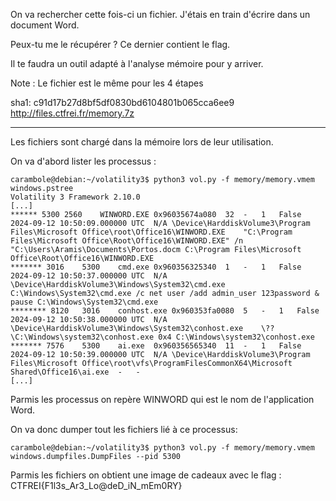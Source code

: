 On va rechercher cette fois-ci un fichier. J'étais en train d'écrire dans un document Word.

Peux-tu me le récupérer ? Ce dernier contient le flag.

Il te faudra un outil adapté à l'analyse mémoire pour y arriver.

Note : Le fichier est le même pour les 4 étapes

sha1: c91d17b27d8bf5df0830bd6104801b065cca6ee9
http://files.ctfrei.fr/memory.7z 

----------------------------------------------------------

Les fichiers sont chargé dans la mémoire lors de leur utilisation.

On va d'abord lister les processus :
```
carambole@debian:~/volatility3$ python3 vol.py -f memory/memory.vmem windows.pstree
Volatility 3 Framework 2.10.0
[...]
****** 5300	2560	WINWORD.EXE	0x96035674a080	32	-	1	False	2024-09-12 10:50:09.000000 UTC	N/A	\Device\HarddiskVolume3\Program Files\Microsoft Office\root\Office16\WINWORD.EXE	"C:\Program Files\Microsoft Office\Root\Office16\WINWORD.EXE" /n "C:\Users\Aramis\Documents\Portos.docm	C:\Program Files\Microsoft Office\Root\Office16\WINWORD.EXE
******* 3016	5300	cmd.exe	0x960356325340	1	-	1	False	2024-09-12 10:50:37.000000 UTC	N/A	\Device\HarddiskVolume3\Windows\System32\cmd.exe	C:\Windows\System32\cmd.exe /c net user /add admin_user 123password & pause	C:\Windows\System32\cmd.exe
******** 8120	3016	conhost.exe	0x960353fa0080	5	-	1	False	2024-09-12 10:50:38.000000 UTC	N/A	\Device\HarddiskVolume3\Windows\System32\conhost.exe	\??\C:\Windows\system32\conhost.exe 0x4	C:\Windows\system32\conhost.exe
******* 7576	5300	ai.exe	0x960356565340	11	-	1	False	2024-09-12 10:50:39.000000 UTC	N/A	\Device\HarddiskVolume3\Program Files\Microsoft Office\root\vfs\ProgramFilesCommonX64\Microsoft Shared\Office16\ai.exe	-	-
[...]
```
Parmis les processus on repère WINWORD qui est le nom de l'application Word.

On va donc dumper tout les fichiers lié à ce processus:

```
carambole@debian:~/volatility3$ python3 vol.py -f memory/memory.vmem windows.dumpfiles.DumpFiles --pid 5300
```

Parmis les fichiers on obtient une image de cadeaux avec le flag : CTFREI{F1l3s_Ar3_Lo@deD_iN_mEm0RY}
